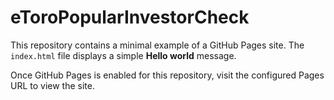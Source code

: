 # eToroPopularInvestorCheck

This repository contains a minimal example of a GitHub Pages site. The
`index.html` file displays a simple **Hello world** message.

Once GitHub Pages is enabled for this repository, visit the configured
Pages URL to view the site.
